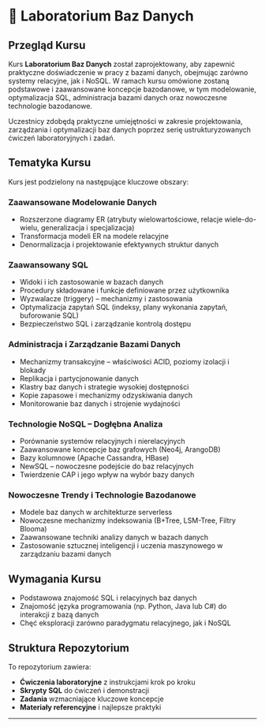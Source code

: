 # 📌 Laboratorium Baz Danych

## Przegląd Kursu
Kurs **Laboratorium Baz Danych** został zaprojektowany, aby zapewnić praktyczne doświadczenie w pracy z bazami danych, obejmując zarówno systemy relacyjne, jak i NoSQL. W ramach kursu omówione zostaną podstawowe i zaawansowane koncepcje bazodanowe, w tym modelowanie, optymalizacja SQL, administracja bazami danych oraz nowoczesne technologie bazodanowe.

Uczestnicy zdobędą praktyczne umiejętności w zakresie projektowania, zarządzania i optymalizacji baz danych poprzez serię ustrukturyzowanych ćwiczeń laboratoryjnych i zadań.

## Tematyka Kursu
Kurs jest podzielony na następujące kluczowe obszary:

### Zaawansowane Modelowanie Danych
- Rozszerzone diagramy ER (atrybuty wielowartościowe, relacje wiele-do-wielu, generalizacja i specjalizacja)
- Transformacja modeli ER na modele relacyjne
- Denormalizacja i projektowanie efektywnych struktur danych

### Zaawansowany SQL
- Widoki i ich zastosowanie w bazach danych
- Procedury składowane i funkcje definiowane przez użytkownika
- Wyzwalacze (triggery) – mechanizmy i zastosowania
- Optymalizacja zapytań SQL (indeksy, plany wykonania zapytań, buforowanie SQL)
- Bezpieczeństwo SQL i zarządzanie kontrolą dostępu

### Administracja i Zarządzanie Bazami Danych
- Mechanizmy transakcyjne – właściwości ACID, poziomy izolacji i blokady
- Replikacja i partycjonowanie danych
- Klastry baz danych i strategie wysokiej dostępności
- Kopie zapasowe i mechanizmy odzyskiwania danych
- Monitorowanie baz danych i strojenie wydajności

### Technologie NoSQL – Dogłębna Analiza
- Porównanie systemów relacyjnych i nierelacyjnych
- Zaawansowane koncepcje baz grafowych (Neo4j, ArangoDB)
- Bazy kolumnowe (Apache Cassandra, HBase)
- NewSQL – nowoczesne podejście do baz relacyjnych
- Twierdzenie CAP i jego wpływ na wybór bazy danych

### Nowoczesne Trendy i Technologie Bazodanowe
- Modele baz danych w architekturze serverless
- Nowoczesne mechanizmy indeksowania (B+Tree, LSM-Tree, Filtry Blooma)
- Zaawansowane techniki analizy danych w bazach danych
- Zastosowanie sztucznej inteligencji i uczenia maszynowego w zarządzaniu bazami danych

## Wymagania Kursu
- Podstawowa znajomość SQL i relacyjnych baz danych
- Znajomość języka programowania (np. Python, Java lub C#) do interakcji z bazą danych
- Chęć eksploracji zarówno paradygmatu relacyjnego, jak i NoSQL

## Struktura Repozytorium
To repozytorium zawiera:
- **Ćwiczenia laboratoryjne** z instrukcjami krok po kroku
- **Skrypty SQL** do ćwiczeń i demonstracji
- **Zadania** wzmacniające kluczowe koncepcje
- **Materiały referencyjne** i najlepsze praktyki

---
